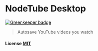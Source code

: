 # NodeTube Desktop

[![Greenkeeper badge](https://badges.greenkeeper.io/qawemlilo/nodetube-desktop.svg)](https://greenkeeper.io/)
 > Autosave YouTube videos you watch

#### License [MIT](LICENSE.md)
